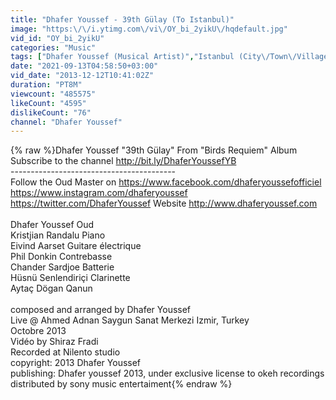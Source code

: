 ```yaml
---
title: "Dhafer Youssef - 39th Gülay (To Istanbul)"
image: "https:\/\/i.ytimg.com\/vi\/OY_bi_2yikU\/hqdefault.jpg"
vid_id: "OY_bi_2yikU"
categories: "Music"
tags: ["Dhafer Youssef (Musical Artist)","Istanbul (City\/Town\/Village)","birds requiem"]
date: "2021-09-13T04:58:50+03:00"
vid_date: "2013-12-12T10:41:02Z"
duration: "PT8M"
viewcount: "485575"
likeCount: "4595"
dislikeCount: "76"
channel: "Dhafer Youssef"
---
```

{% raw %}Dhafer Youssef &quot;39th Gülay&quot; From &quot;Birds Requiem&quot; Album<br />Subscribe to the channel <a rel="nofollow" target="blank" href="http://bit.ly/DhaferYoussefYB">http://bit.ly/DhaferYoussefYB</a><br />-----------------------------------------<br />Follow the Oud Master on <a rel="nofollow" target="blank" href="https://www.facebook.com/dhaferyoussefofficiel">https://www.facebook.com/dhaferyoussefofficiel</a> <a rel="nofollow" target="blank" href="https://www.instagram.com/dhaferyoussef">https://www.instagram.com/dhaferyoussef</a> <a rel="nofollow" target="blank" href="https://twitter.com/DhaferYoussef">https://twitter.com/DhaferYoussef</a> Website <a rel="nofollow" target="blank" href="http://www.dhaferyoussef.com">http://www.dhaferyoussef.com</a><br /><br />Dhafer Youssef Oud<br />Kristjian Randalu Piano<br />Eivind Aarset Guitare électrique <br />Phil Donkin Contrebasse <br />Chander Sardjoe Batterie <br />Hüsnü Senlendiriçi Clarinette <br />Aytaç Dögan Qanun<br /><br />composed and arranged by Dhafer Youssef<br />Live @ Ahmed Adnan Saygun Sanat Merkezi Izmir, Turkey<br />Octobre 2013<br />Vidéo by Shiraz Fradi<br />Recorded at Nilento studio <br />copyright: 2013 Dhafer Youssef<br />publishing: Dhafer youssef 2013, under exclusive license to okeh recordings<br />distributed by sony music entertaiment{% endraw %}
